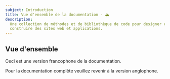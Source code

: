 ```yaml
---
subject: Introduction
title: Vue d'ensemble de la documentation - 🏔
description:
  Une collection de méthodes et de bibliothèque de code pour designer et
  construire des sites web et applications.
---
```


<DocHeader props={props}/>

## Vue d'ensemble

Ceci est une version francophone de la documentation.

Pour la documentation complète veuillez revenir à la version anglophone.
